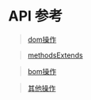 
# API 参考

> [dom操作](/api/dom.html)

> [methodsExtends](/api/methodsExtends.html)

> [bom操作](/api/bom.html)

> [其他操作](/api/other.html)